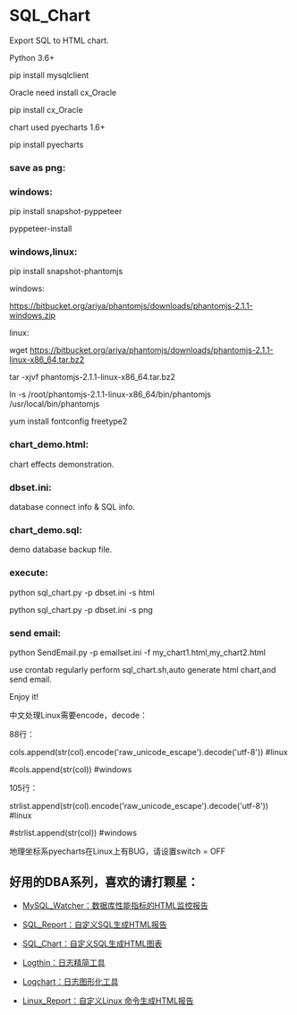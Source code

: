 # SQL_Chart
Export SQL to HTML chart.  

Python 3.6+

pip install mysqlclient

Oracle need install cx_Oracle

pip install cx_Oracle

chart used pyecharts 1.6+

pip install pyecharts

### save as png:

### windows:
pip install snapshot-pyppeteer

pyppeteer-install

### windows,linux:

pip install snapshot-phantomjs

windows:

https://bitbucket.org/ariya/phantomjs/downloads/phantomjs-2.1.1-windows.zip

linux:

wget https://bitbucket.org/ariya/phantomjs/downloads/phantomjs-2.1.1-linux-x86_64.tar.bz2

tar -xjvf phantomjs-2.1.1-linux-x86_64.tar.bz2

ln -s /root/phantomjs-2.1.1-linux-x86_64/bin/phantomjs /usr/local/bin/phantomjs

yum install fontconfig freetype2


### chart_demo.html: 

chart effects demonstration.

### dbset.ini: 

database connect info & SQL info.

### chart_demo.sql: 

demo database backup file.

### execute:

python sql_chart.py -p dbset.ini -s html

python sql_chart.py -p dbset.ini -s png

### send email:

python SendEmail.py -p emailset.ini -f my_chart1.html,my_chart2.html

use crontab regularly perform sql_chart.sh,auto generate html chart,and send email.

Enjoy it!

中文处理Linux需要encode，decode：

88行：

cols.append(str(col).encode('raw_unicode_escape').decode('utf-8')) #linux

#cols.append(str(col)) #windows

105行：

strlist.append(str(col).encode('raw_unicode_escape').decode('utf-8')) #linux

#strlist.append(str(col)) #windows

地理坐标系pyecharts在Linux上有BUG，请设置switch = OFF

## 好用的DBA系列，喜欢的请打颗星：

- [MySQL_Watcher：数据库性能指标的HTML监控报告](https://github.com/kinghows/MySQL_Watcher)

- [SQL_Report：自定义SQL生成HTML报告](https://github.com/kinghows/SQL_Report)

- [SQL_Chart：自定义SQL生成HTML图表](https://github.com/kinghows/SQL_Chart)

- [Logthin：日志精简工具](https://github.com/kinghows/Logthin)

- [Logchart：日志图形化工具](https://github.com/kinghows/Logchart)

- [Linux_Report：自定义Linux 命令生成HTML报告](https://github.com/kinghows/Linux_Report)

